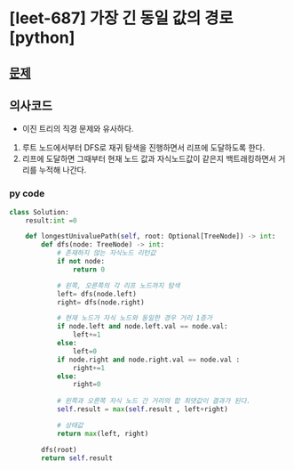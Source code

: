 # [leet-687] 가장 긴 동일 값의 경로 [python]

## [문제](https://leetcode.com/problems/longest-univalue-path/) 

## 의사코드
- 이진 트리의 직경 문제와 유사하다. 
1. 루트 노드에서부터 DFS로 재귀 탐색을 진행하면서 리프에 도달하도록 한다.
2. 리프에 도달하면 그때부터 현재 노드 값과 자식노드값이 같은지 백트래킹하면서 거리를 누적해 나간다.

### py code
```py
class Solution:
    result:int =0

    def longestUnivaluePath(self, root: Optional[TreeNode]) -> int:
        def dfs(node: TreeNode) -> int:
            # 존재하지 않는 자식노드 리턴값             
            if not node:
                return 0

            # 왼쪽, 오른쪽의 각 리프 노드까지 탐색
            left= dfs(node.left)
            right= dfs(node.right)

            # 현재 노드가 자식 노드와 동일한 경우 거리 1증가
            if node.left and node.left.val == node.val: 
                left+=1
            else:
                left=0
            if node.right and node.right.val == node.val :
                right+=1
            else: 
                right=0
            
            # 왼쪽과 오른쪽 자식 노드 간 거리의 합 최댓값이 결과가 된다.
            self.result = max(self.result , left+right)

            # 상태값
            return max(left, right)

        dfs(root)
        return self.result
```
